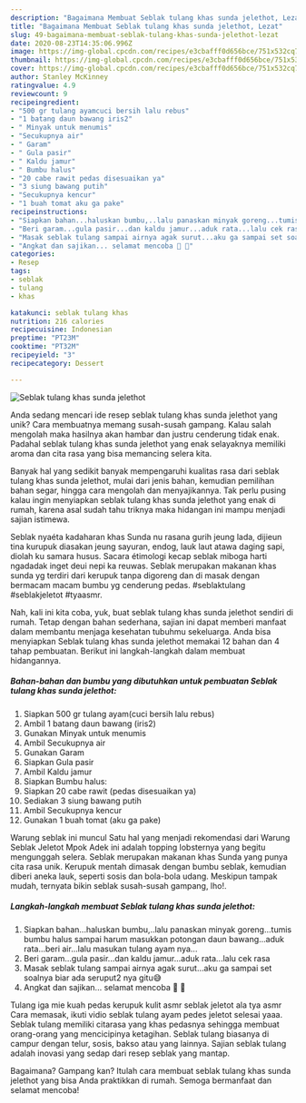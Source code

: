 ```yaml
---
description: "Bagaimana Membuat Seblak tulang khas sunda jelethot, Lezat"
title: "Bagaimana Membuat Seblak tulang khas sunda jelethot, Lezat"
slug: 49-bagaimana-membuat-seblak-tulang-khas-sunda-jelethot-lezat
date: 2020-08-23T14:35:06.996Z
image: https://img-global.cpcdn.com/recipes/e3cbafff0d656bce/751x532cq70/seblak-tulang-khas-sunda-jelethot-foto-resep-utama.jpg
thumbnail: https://img-global.cpcdn.com/recipes/e3cbafff0d656bce/751x532cq70/seblak-tulang-khas-sunda-jelethot-foto-resep-utama.jpg
cover: https://img-global.cpcdn.com/recipes/e3cbafff0d656bce/751x532cq70/seblak-tulang-khas-sunda-jelethot-foto-resep-utama.jpg
author: Stanley McKinney
ratingvalue: 4.9
reviewcount: 9
recipeingredient:
- "500 gr tulang ayamcuci bersih lalu rebus"
- "1 batang daun bawang iris2"
- " Minyak untuk menumis"
- "Secukupnya air"
- " Garam"
- " Gula pasir"
- " Kaldu jamur"
- " Bumbu halus"
- "20 cabe rawit pedas disesuaikan ya"
- "3 siung bawang putih"
- "Secukupnya kencur"
- "1 buah tomat aku ga pake"
recipeinstructions:
- "Siapkan bahan...haluskan bumbu,..lalu panaskan minyak goreng...tumis bumbu halus sampai harum masukkan potongan daun bawang...aduk rata...beri air...lalu masukan tulang ayam nya..."
- "Beri garam...gula pasir...dan kaldu jamur...aduk rata...lalu cek rasa"
- "Masak seblak tulang sampai airnya agak surut...aku ga sampai set soalnya biar ada seruput2 nya gitu😅"
- "Angkat dan sajikan... selamat mencoba 🤗 💐"
categories:
- Resep
tags:
- seblak
- tulang
- khas

katakunci: seblak tulang khas 
nutrition: 216 calories
recipecuisine: Indonesian
preptime: "PT23M"
cooktime: "PT32M"
recipeyield: "3"
recipecategory: Dessert

---
```



![Seblak tulang khas sunda jelethot](https://img-global.cpcdn.com/recipes/e3cbafff0d656bce/751x532cq70/seblak-tulang-khas-sunda-jelethot-foto-resep-utama.jpg)

Anda sedang mencari ide resep seblak tulang khas sunda jelethot yang unik? Cara membuatnya memang susah-susah gampang. Kalau salah mengolah maka hasilnya akan hambar dan justru cenderung tidak enak. Padahal seblak tulang khas sunda jelethot yang enak selayaknya memiliki aroma dan cita rasa yang bisa memancing selera kita.

Banyak hal yang sedikit banyak mempengaruhi kualitas rasa dari seblak tulang khas sunda jelethot, mulai dari jenis bahan, kemudian pemilihan bahan segar, hingga cara mengolah dan menyajikannya. Tak perlu pusing kalau ingin menyiapkan seblak tulang khas sunda jelethot yang enak di rumah, karena asal sudah tahu triknya maka hidangan ini mampu menjadi sajian istimewa.

Seblak nyaéta kadaharan khas Sunda nu rasana gurih jeung lada, dijieun tina kurupuk diasakan jeung sayuran, endog, lauk laut atawa daging sapi, diolah ku samara husus. Sacara étimologi kecap seblak miboga harti ngadadak inget deui nepi ka reuwas. Seblak merupakan makanan khas sunda yg terdiri dari kerupuk tanpa digoreng dan di masak dengan bermacam macam bumbu yg cenderung pedas. #seblaktulang #seblakjeletot #tyaasmr.


Nah, kali ini kita coba, yuk, buat seblak tulang khas sunda jelethot sendiri di rumah. Tetap dengan bahan sederhana, sajian ini dapat memberi manfaat dalam membantu menjaga kesehatan tubuhmu sekeluarga. Anda bisa menyiapkan Seblak tulang khas sunda jelethot memakai 12 bahan dan 4 tahap pembuatan. Berikut ini langkah-langkah dalam membuat hidangannya.

<!--inarticleads1-->

##### Bahan-bahan dan bumbu yang dibutuhkan untuk pembuatan Seblak tulang khas sunda jelethot:

1. Siapkan 500 gr tulang ayam(cuci bersih lalu rebus)
1. Ambil 1 batang daun bawang (iris2)
1. Gunakan  Minyak untuk menumis
1. Ambil Secukupnya air
1. Gunakan  Garam
1. Siapkan  Gula pasir
1. Ambil  Kaldu jamur
1. Siapkan  Bumbu halus:
1. Siapkan 20 cabe rawit (pedas disesuaikan ya)
1. Sediakan 3 siung bawang putih
1. Ambil Secukupnya kencur
1. Gunakan 1 buah tomat (aku ga pake)


Warung seblak ini muncul Satu hal yang menjadi rekomendasi dari Warung Seblak Jeletot Mpok Adek ini adalah topping lobsternya yang begitu mengunggah selera. Seblak merupakan makanan khas Sunda yang punya cita rasa unik. Kerupuk mentah dimasak dengan bumbu seblak, kemudian diberi aneka lauk, seperti sosis dan bola-bola udang. Meskipun tampak mudah, ternyata bikin seblak susah-susah gampang, lho!. 

<!--inarticleads2-->

##### Langkah-langkah membuat Seblak tulang khas sunda jelethot:

1. Siapkan bahan...haluskan bumbu,..lalu panaskan minyak goreng...tumis bumbu halus sampai harum masukkan potongan daun bawang...aduk rata...beri air...lalu masukan tulang ayam nya...
1. Beri garam...gula pasir...dan kaldu jamur...aduk rata...lalu cek rasa
1. Masak seblak tulang sampai airnya agak surut...aku ga sampai set soalnya biar ada seruput2 nya gitu😅
1. Angkat dan sajikan... selamat mencoba 🤗 💐


Tulang iga mie kuah pedas kerupuk kulit asmr seblak jeletot ala tya asmr Cara memasak, ikuti vidio seblak tulang ayam pedes jeletot selesai yaaa. Seblak tulang memiliki citarasa yang khas pedasnya sehingga membuat orang-orang yang mencicipinya ketagihan. Seblak tulang biasanya di campur dengan telur, sosis, bakso atau yang lainnya. Sajian seblak tulang adalah inovasi yang sedap dari resep seblak yang mantap. 

Bagaimana? Gampang kan? Itulah cara membuat seblak tulang khas sunda jelethot yang bisa Anda praktikkan di rumah. Semoga bermanfaat dan selamat mencoba!
